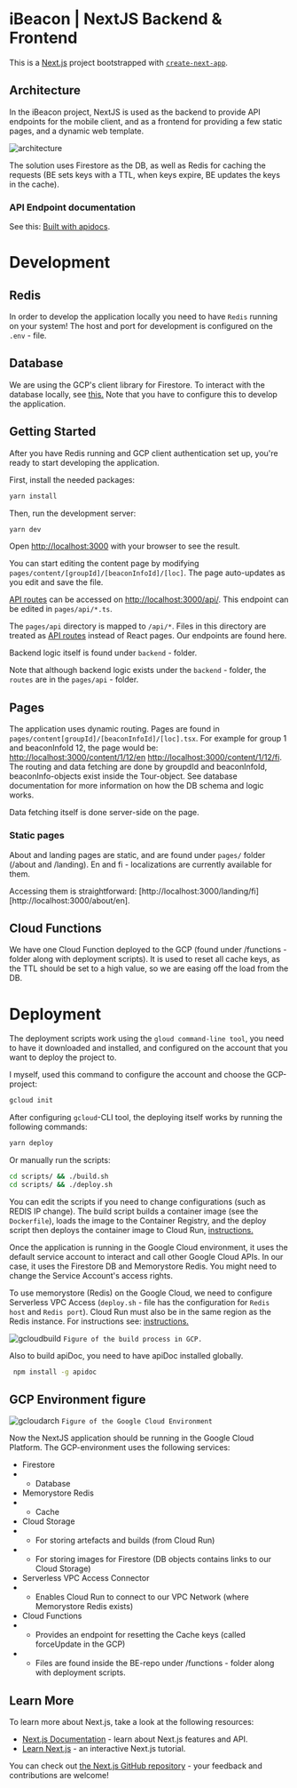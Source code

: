# iBeacon | NextJS Backend & Frontend

This is a [Next.js](https://nextjs.org/) project bootstrapped with [`create-next-app`](https://github.com/vercel/next.js/tree/canary/packages/create-next-app).

## Architecture

In the iBeacon project, NextJS is used as the backend to provide API endpoints for the mobile client, and as a frontend for providing a few static pages, and a dynamic web template.

![architecture](https://user-images.githubusercontent.com/37773658/114718159-69977980-9d3e-11eb-9791-df560c21f4c1.PNG)

The solution uses Firestore as the DB, as well as Redis for caching the requests (BE sets keys with a TTL, when keys expire, BE updates the keys in the cache).

### API Endpoint documentation

See this: [Built with apidocs](https://juhokon.github.io/NextJS-Test/apidoc/index.html).

# Development

## Redis

In order to develop the application locally you need to have `Redis` running on your system! The host and port for development is configured on the `.env` - file.

## Database

We are using the GCP's client library for Firestore. To interact with the database locally, see [this.](https://cloud.google.com/docs/authentication/production#automatically) Note that you have to configure this to develop the application.

## Getting Started

After you have Redis running and GCP client authentication set up, you're ready to start developing the application.

First, install the needed packages:

```bash
yarn install
```

Then, run the development server:

```bash
yarn dev
```

Open [http://localhost:3000](http://localhost:3000) with your browser to see the result.

You can start editing the content page by modifying `pages/content/[groupId]/[beaconInfoId]/[loc]`. The page auto-updates as you edit and save the file.

[API routes](https://nextjs.org/docs/api-routes/introduction) can be accessed on [http://localhost:3000/api/](http://localhost:3000/api/). This endpoint can be edited in `pages/api/*.ts`.

The `pages/api` directory is mapped to `/api/*`. Files in this directory are treated as [API routes](https://nextjs.org/docs/api-routes/introduction) instead of React pages. Our endpoints are found here.

Backend logic itself is found under `backend` - folder.

Note that although backend logic exists under the `backend` - folder, the `routes` are in the `pages/api` - folder.

## Pages

The application uses dynamic routing. Pages are found in `pages/content[groupId]/[beaconInfoId]/[loc].tsx`. For example for group 1 and beaconInfoId 12, the page would be: [http://localhost:3000/content/1/12/en](English) [http://localhost:3000/content/1/12/fi](Finnish). The routing and data fetching are done by groupdId and beaconInfoId, beaconInfo-objects exist inside the Tour-object. See database documentation for more information on how the DB schema and logic works.

Data fetching itself is done server-side on the page.

### Static pages

About and landing pages are static, and are found under `pages/` folder (/about and /landing). En and fi - localizations are currently available for them.

Accessing them is straightforward: [http://localhost:3000/landing/fi] [http://localhost:3000/about/en].

## Cloud Functions

We have one Cloud Function deployed to the GCP (found under /functions - folder along with deployment scripts). It is used to reset all cache keys, as the TTL should be set to a high value, so we are easing off the load from the DB.

# Deployment

The deployment scripts work using the `gloud command-line tool`, you need to have it downloaded and installed, and configured on the account that you want to deploy the project to.

I myself, used this command to configure the account and choose the GCP-project:

```bash
gcloud init
```

After configuring `gcloud`-CLI tool, the deploying itself works by running the following commands:

```bash
yarn deploy
```

Or manually run the scripts:

```bash
cd scripts/ && ./build.sh
cd scripts/ && ./deploy.sh
```

You can edit the scripts if you need to change configurations (such as REDIS IP change). The build script builds a container image (see the `Dockerfile`), loads the image to the Container Registry, and the deploy script then deploys the container image to Cloud Run, [instructions.](https://cloud.google.com/run/docs/quickstarts/build-and-deploy)

Once the application is running in the Google Cloud environment, it uses the default service account to interact and call other Google Cloud APIs. In our case, it uses the Firestore DB and Memorystore Redis. You might need to change the Service Account's access rights.

To use memorystore (Redis) on the Google Cloud, we need to configure Serverless VPC Access (`deploy.sh` - file has the configuration for `Redis host` and `Redis port`). Cloud Run must also be in the same region as the Redis instance. For instructions see: [instructions.](https://cloud.google.com/memorystore/docs/redis/connect-redis-instance-cloud-run)

![gcloudbuild](https://user-images.githubusercontent.com/37773658/114723953-c6496300-9d43-11eb-9beb-bfc633c7fe53.PNG)
`Figure of the build process in GCP.`

Also to build apiDoc, you need to have apiDoc installed globally.

```bash
 npm install -g apidoc
```

## GCP Environment figure

![gcloudarch](https://user-images.githubusercontent.com/37773658/114723913-ba5da100-9d43-11eb-94a1-085b44960316.PNG)
`Figure of the Google Cloud Environment`

Now the NextJS application should be running in the Google Cloud Platform. The GCP-environment uses the following services: 

* Firestore 
* * Database
* Memorystore Redis
*  * Cache
*  Cloud Storage
*  * For storing artefacts and builds (from Cloud Run) 
*  * For storing images for Firestore (DB objects contains links to our Cloud Storage) 
*  Serverless VPC Access Connector 
*  * Enables Cloud Run to connect to our VPC Network (where Memorystore Redis exists) 
*  Cloud Functions 
*  * Provides an endpoint for resetting the Cache keys (called forceUpdate in the GCP) 
*  * Files are found inside the BE-repo under /functions - folder along with deployment scripts. 


## Learn More

To learn more about Next.js, take a look at the following resources:

- [Next.js Documentation](https://nextjs.org/docs) - learn about Next.js features and API.
- [Learn Next.js](https://nextjs.org/learn) - an interactive Next.js tutorial.

You can check out [the Next.js GitHub repository](https://github.com/vercel/next.js/) - your feedback and contributions are welcome!

